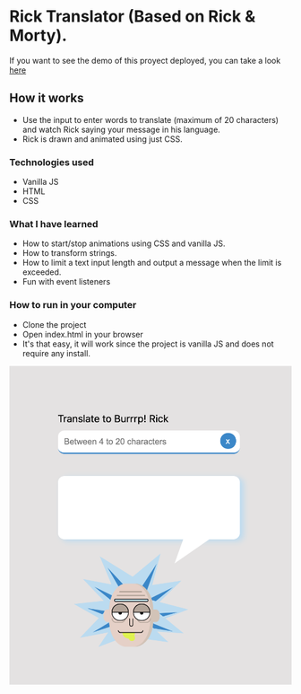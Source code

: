 # Rick Translator (Based on Rick & Morty).

If you want to see the demo of this proyect deployed, you can take a look [here](https://margamb.github.io/rick-translator/)

## How it works

- Use the input to enter words to translate (maximum of 20 characters) and watch Rick saying your message in his language.
- Rick is drawn and animated using just CSS.

### Technologies used

- Vanilla JS
- HTML
- CSS

### What I have learned

- How to start/stop animations using CSS and vanilla JS.
- How to transform strings.
- How to limit a text input length and output a message when the limit is exceeded.
- Fun with event listeners

### How to run in your computer

- Clone the project
- Open index.html in your browser
- It's that easy, it will work since the project is vanilla JS and does not require any install.

![](img/img-project.png)

